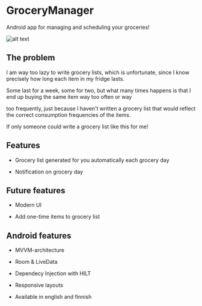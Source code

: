 # GroceryManager

Android app for managing and scheduling your groceries!

![alt text](https://github.com/ArttuOll/GroceryManagerKotlin/single-activity/designs/main_view.png?raw=true)



## The problem

I am way too lazy to write grocery lists, which is unfortunate, since I know precisely how long each item in my fridge lasts. 

Some last for a week, some for two, but what many times happens is that I end up buying the same item way too often or way 

too frequently, just because I haven't written a grocery list that would reflect the correct consumption frequencies of the items. 

If only someone could write a grocery list like this for me!


## Features

* Grocery list generated for you automatically each grocery day

* Notification on grocery day

## Future features

* Modern UI

* Add one-time items to  grocery list


## Android features

* MVVM-architecture

* Room & LiveData

* Dependecy Injection with HILT

* Responsive layouts

* Available in english and finnish



